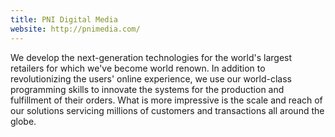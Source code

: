 ```yaml
---
title: PNI Digital Media
website: http://pnimedia.com/
---
```


We develop the next-generation technologies for the world's largest retailers for which we've become world renown. In addition to revolutionizing the users' online experience, we use our world-class programming skills to innovate the systems for the production and fulfillment of their orders. What is more impressive is the scale and reach of our solutions servicing millions of customers and transactions all around the globe.
